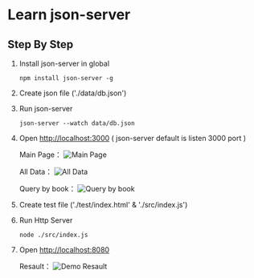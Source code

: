 # Learn json-server

## Step By Step

1. Install  json-server in global
	```dash
	npm install json-server -g
	```

2. Create json file ('./data/db.json')

3. Run json-server
	```dash
	json-server --watch data/db.json
	```
4. Open [http://localhost:3000](http://localhost:3000) ( json-server default is listen 3000 port )

	Main Page：
	![Main Page](http://i.imgur.com/gmqIGh9.png "Main Page")
	
	All Data：
	![All Data](http://i.imgur.com/lWrQYxQ.png "All Data")
	
	Query by book：
	![Query by book](http://i.imgur.com/CxzGvd4.png "Query by book")

5. Create test file ('./test/index.html' & './src/index.js') 

6. Run Http Server
	```dash
	node ./src/index.js
	```

7. Open [http://localhost:8080](http://localhost:8080)

	Resault：
	![Demo Resault](http://i.imgur.com/QQuACVQ.png "Demo Resault")
